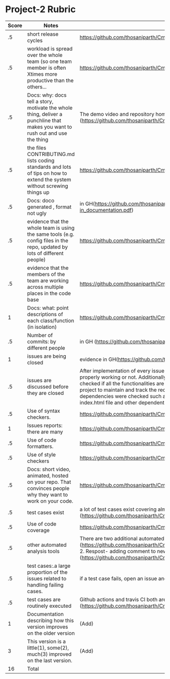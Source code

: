 # Project-2 Rubric

|Score|Notes| Evidence|
|-|-----|---------|
|.5| short release cycles| https://github.com/thosaniparth/CmyPlot/releases |
|.5| workload is spread over the whole team (so one team member is often Xtimes more productive than the others...| https://github.com/thosaniparth/CmyPlot/graphs/contributors |
|.5|Docs: why: docs tell a story, motivate the whole thing, deliver a punchline that makes you want to rush out and use the thing | The demo video and repository homepage (README) shows this (https://github.com/thosaniparth/CmyPlot/blob/main/README.md) |
|.5|the files CONTRIBUTING.md lists coding standards and lots of tips on how to extend the system without screwing things up  | https://github.com/thosaniparth/CmyPlot/blob/main/CONTRIBUTING.md |
|.5|Docs: doco generated , format not ugly  | in GH(https://github.com/thosaniparth/CmyPlot/blob/main/docs/Scraper_Service_linked-in_documentation.pdf) |
|.5|evidence that the whole team is using the same tools (e.g. config files in the repo, updated by lots of different people) | https://github.com/thosaniparth/CmyPlot/graphs/contributors |
|.5|evidence that the members of the team are working across multiple places in the code base | https://github.com/thosaniparth/CmyPlot/graphs/contributors |
|1|Docs: what: point descriptions of each class/function (in isolation)  | https://github.com/thosaniparth/CmyPlot/blob/main/docs |
|.5|Number of commits: by different people  | in GH (https://github.com/thosaniparth/CmyPlot/commits/main) |
|1|issues are being closed | evidence in GH(https://github.com/thosaniparth/CmyPlot/issues?q=is%3Aissue+is%3Aclosed) |
|.5|issues are discussed before they are closed | After implementation of every issues, there's been validation based on whether the issue is properly working or not. Additionally, all the dependencies based on that issue is discussed and checked if all the functionalities are working fine. For eg. 1. Login System was added to the project to maintain and track the record of every user. After, implmenting all the necessary dependencies were checked such as new attributes are added to the database tables, main index.html file and other dependent on that are updated, etc. |
|.5|Use of syntax checkers. | https://github.com/thosaniparth/CmyPlot/blob/main/.github/workflows/main.yml |
|1|Issues reports: there are many  | https://github.com/thosaniparth/CmyPlot/issues |
|.5|Use of code formatters. | https://github.com/thosaniparth/CmyPlot/blob/main/.github/workflows/code_formatter.yml |
|.5|Use of style checkers | https://github.com/thosaniparth/CmyPlot/blob/main/.github/workflows/style_checker.yml |
|.5|Docs: short video, animated, hosted on your repo. That convinces people why they want to work on your code. | https://github.com/thosaniparth/CmyPlot/blob/main/README.md |
|.5|test cases exist  | a lot of test cases exist covering almost all the functionalities. (https://github.com/thosaniparth/CmyPlot/blob/main/tests/keyword_extraction_modules_test.py) |
|.5|Use of code coverage  | https://github.com/thosaniparth/CmyPlot/blob/main/.github/workflows/code_cov.yml |
|.5|other automated analysis tools  | There are two additional automated analysis tools 1. Close as a feature (https://github.com/thosaniparth/CmyPlot/blob/main/.github/workflows/close_as_a_feature.yml) 2. Respost- adding comment to new issue events (https://github.com/thosaniparth/CmyPlot/blob/main/.github/workflows/Respost.yml) |
|.5|test cases:.a large proportion of the issues related to handling failing cases. | if a test case fails, open an issue and fix it, evidence( Add example) |
|.5|test cases are routinely executed | Github actions and travis CI both are conducting regular tests. (https://github.com/thosaniparth/CmyPlot/blob/main/.travis.yml) |
|1|Documentation describing how this version improves on the older version| (Add) |
|3|This version is a little(1), some(2), much(3) improved on the last version.| (Add) | 
|16| Total|
